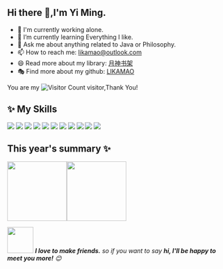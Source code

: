 ## Hi there 👋,I'm Yi Ming.

- 💼 I'm currently working alone.
- 🔭 I’m currently learning Everything I like.
- 💬 Ask me about anything related to Java or Philosophy.
- 📫 How to reach me: likamao@outlook.com
- 😄 Read more about my library: [月神书架](https://read.likamao.top/)
- 🎭 Find more about my github: [LIKAMAO](https://github.com/likamao)

You are my ![Visitor Count](https://profile-counter.glitch.me/likaboy/count.svg) visitor,Thank You!

## ✨ My Skills   

![](https://img.shields.io/badge/-Java-4C7491?style=flat-square&logo=java&logoColor=fff)
![](https://img.shields.io/badge/-Spring-6DB33F?style=flat-square&logo=Spring&logoColor=fff)
![](https://img.shields.io/badge/-SpringBoot-6DB33F?style=flat-square&logo=SpringBoot&logoColor=fff)
![](https://img.shields.io/badge/-SpringSecurity-6DB33F?style=flat-square&logo=SpringSecurity&logoColor=fff)
![](https://img.shields.io/badge/-RabbitMQ-#FF6600?style=flat-square&logo=RabbitMQ&logoColor=fff)
![](https://img.shields.io/badge/-Vue-4fc08d?style=flat-square&logo=Vue.js&logoColor=fff)
![](https://img.shields.io/badge/-Docker-2496ED?style=flat-square&logo=Docker&logoColor=fff)
![](https://img.shields.io/badge/-Linux-000000?style=flat-square&logo=Linux&logoColor=fff)
![](https://img.shields.io/badge/-MySQL-4479A1?style=flat-square&logo=MySQL&logoColor=fff)
![](https://img.shields.io/badge/-Redis-DC382D?style=flat-square&logo=Redis&logoColor=fff)
![](https://img.shields.io/badge/-Git-E84E31?style=flat-square&logo=Git&logoColor=fff)



## This year's summary ✨

<img align="" height="137px" src="https://github-readme-stats.vercel.app/api?username=likaboy&hide_title=true&hide_border=true&show_icons=false&include_all_commits=true&line_height=21&bg_color=0,E6ECEF,D8E2E8,F0F4F6&theme=graywhite&locale=cn" /><img align="" height="137px" src="https://github-readme-stats.vercel.app/api/top-langs/?username=likaboy&hide_title=true&hide_border=true&layout=compact&bg_color=0,E6ECEF,D8E2E8,F0F4F6&theme=graywhite&locale=cn" />

<img src="https://media.giphy.com/media/LnQjpWaON8nhr21vNW/giphy.gif" width="60"> <em><b>I love to make friends.</b> so if you want to say <b>hi, I'll be happy to meet you more!</b> 😊</em>
